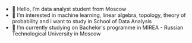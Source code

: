 - 👋  Hello, I’m data analyst student from Moscow
- 👀 I’m interested in machine learning, linear algebra, topology, theory of probability and i want to study in School of Data Analysis 
- 🌱 I’m currently studying on Bachelor's programme in MIREA - Russian Technological University in Moscow 

